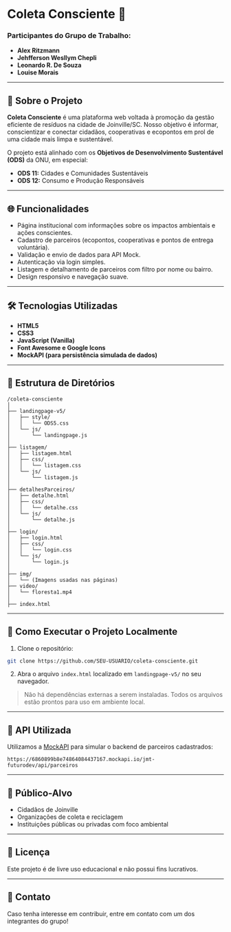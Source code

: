 # Coleta Consciente 🌱

### Participantes do Grupo de Trabalho:
- **Alex Ritzmann**
- **Jehfferson Wesllym Chepli**
- **Leonardo R. De Souza**
- **Louise Morais**

---

## 📌 Sobre o Projeto

**Coleta Consciente** é uma plataforma web voltada à promoção da gestão eficiente de resíduos na cidade de Joinville/SC. Nosso objetivo é informar, conscientizar e conectar cidadãos, cooperativas e ecopontos em prol de uma cidade mais limpa e sustentável.

O projeto está alinhado com os **Objetivos de Desenvolvimento Sustentável (ODS)** da ONU, em especial:
- **ODS 11:** Cidades e Comunidades Sustentáveis
- **ODS 12:** Consumo e Produção Responsáveis

---

## 🌐 Funcionalidades

- Página institucional com informações sobre os impactos ambientais e ações conscientes.
- Cadastro de parceiros (ecopontos, cooperativas e pontos de entrega voluntária).
- Validação e envio de dados para API Mock.
- Autenticação via login simples.
- Listagem e detalhamento de parceiros com filtro por nome ou bairro.
- Design responsivo e navegação suave.

---

## 🛠 Tecnologias Utilizadas

- **HTML5**
- **CSS3**
- **JavaScript (Vanilla)**
- **Font Awesome e Google Icons**
- **MockAPI (para persistência simulada de dados)**

---

## 📁 Estrutura de Diretórios

```
/coleta-consciente
│
├── landingpage-v5/
│   ├── style/
│   │   └── ODS5.css
│   └── js/
│       └── landingpage.js
│
├── listagem/
│   ├── listagem.html
│   ├── css/
│   │   └── listagem.css
│   └── js/
│       └── listagem.js
│
├── detalhesParceiros/
│   ├── detalhe.html
│   ├── css/
│   │   └── detalhe.css
│   └── js/
│       └── detalhe.js
│
├── login/
│   ├── login.html
│   ├── css/
│   │   └── login.css
│   └── js/
│       └── login.js
│
├── img/
│   └── (Imagens usadas nas páginas)
├── video/
│   └── floresta1.mp4
│
├── index.html
```

---

## 🚀 Como Executar o Projeto Localmente

1. Clone o repositório:
```bash
git clone https://github.com/SEU-USUARIO/coleta-consciente.git
```

2. Abra o arquivo `index.html` localizado em `landingpage-v5/` no seu navegador.

> Não há dependências externas a serem instaladas. Todos os arquivos estão prontos para uso em ambiente local.

---

## 📡 API Utilizada

Utilizamos a [MockAPI](https://mockapi.io/) para simular o backend de parceiros cadastrados:
```
https://6860899b8e74864084437167.mockapi.io/jmt-futurodev/api/parceiros
```

---

## 👥 Público-Alvo

- Cidadãos de Joinville
- Organizações de coleta e reciclagem
- Instituições públicas ou privadas com foco ambiental

---

## 🧾 Licença

Este projeto é de livre uso educacional e não possui fins lucrativos.

---

## 💬 Contato

Caso tenha interesse em contribuir, entre em contato com um dos integrantes do grupo!
